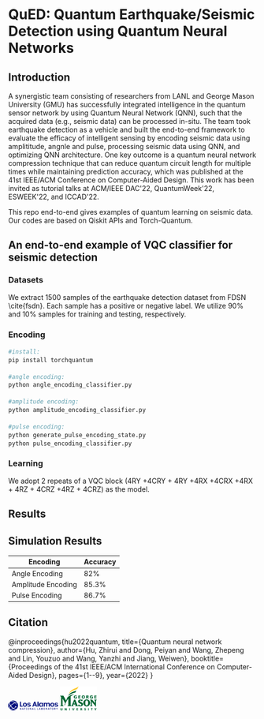 # QuED: Quantum Earthquake/Seismic Detection using Quantum Neural Networks

## Introduction

A synergistic team consisting of researchers from LANL and George Mason University (GMU) has successfully integrated intelligence in the quantum sensor network by using Quantum Neural Network (QNN), such that the acquired data (e.g., seismic data) can be processed in-situ. 
The team took earthquake detection as a vehicle and built the end-to-end framework to evaluate the efficacy of intelligent sensing by encoding seismic data using amplititude, angnle and pulse, processing seismic data using QNN, and optimizing QNN architecture. One key outcome is a quantum neural network compression technique that can reduce quantum circuit length for multiple times while maintaining prediction accuracy, which was published at the 41st IEEE/ACM Conference on Computer-Aided Design. This work has been invited as tutorial talks at ACM/IEEE DAC'22, QuantumWeek'22, ESWEEK'22, and ICCAD'22.

This repo end-to-end gives examples of quantum learning on seismic data. 
Our codes are based on Qiskit APIs and Torch-Quantum.

## An end-to-end example of VQC classifier for seismic detection


### Datasets

We extract 1500 samples of the earthquake detection dataset from FDSN  \cite{fsdn}. Each sample has a positive or negative label. We utilize 90\% and 10\% samples for training and testing, respectively.

### Encoding


```bash
#install:
pip install torchquantum

#angle encoding:
python angle_encoding_classifier.py

#amplitude encoding:
python amplitude_encoding_classifier.py

#pulse encoding:
python generate_pulse_encoding_state.py
python pulse_encoding_classifier.py

```

### Learning

We adopt 2 repeats of a VQC block (4RY +4CRY + 4RY +4RX +4CRX +4RX + 4RZ + 4CRZ +4RZ + 4CRZ) as the model.

## Results

## Simulation Results

|  Encoding   | Accuracy  |
|  ----  | ----  |
| Angle Encoding  | 82% |
| Amplitude Encoding  | 85.3% |
| Pulse Encoding  | 86.7% |


<!-- ### Simulation Results -->

<!-- ### Results on IBM Quantum -->

## Citation

@inproceedings{hu2022quantum,
  title={Quantum neural network compression},
  author={Hu, Zhirui and Dong, Peiyan and Wang, Zhepeng and Lin, Youzuo and Wang, Yanzhi and Jiang, Weiwen},
  booktitle={Proceedings of the 41st IEEE/ACM International Conference on Computer-Aided Design},
  pages={1--9},
  year={2022}
}

<img decoding="async" src="logo/lanl.png" width="20%"> 
<img decoding="async" src="logo/mason.png" width="15%">


